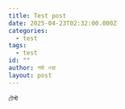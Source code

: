 ```yaml
---
title: Test post
date: 2025-04-23T02:32:00.000Z
categories:
  - test
tags:
  - test
id: ""
author: শর্মা ওঝা
layout: post
---
```

টেস্ট
